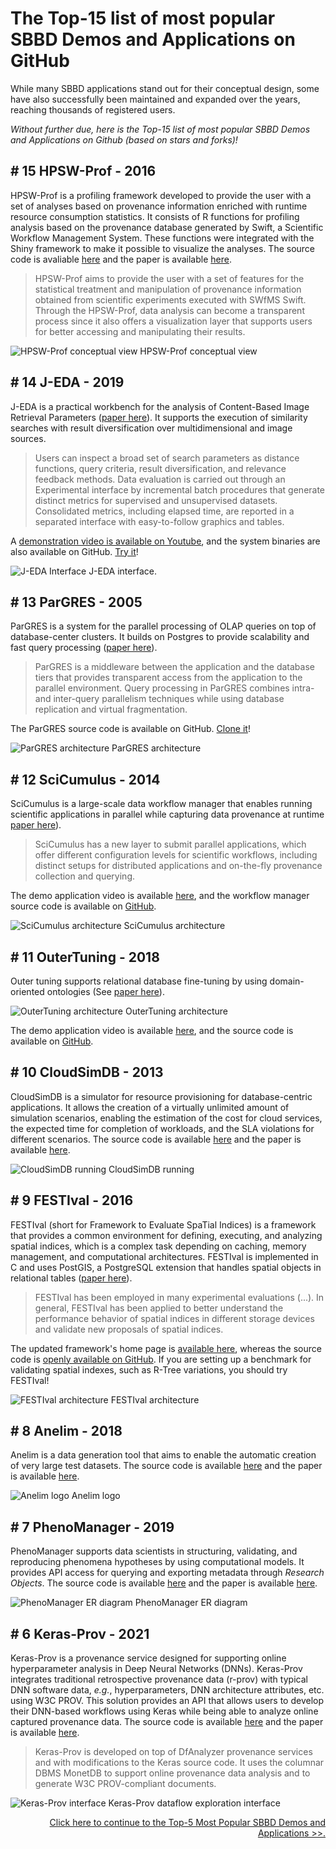 # The Top-15 list of most popular SBBD Demos and Applications on GitHub

While many SBBD applications stand out for their conceptual design, some have also successfully been maintained and expanded over the years, reaching thousands of registered users.

_Without further due, here is the Top-15 list of most popular SBBD Demos and Applications on Github (based on stars and forks)!_

## \# 15 HPSW-Prof - 2016

HPSW-Prof is a profiling framework developed to provide the user with a set of analyses based on provenance information enriched with runtime resource consumption statistics. It consists of R functions for profiling analysis based on the provenance database generated by Swift, a Scientific Workflow Management System. These functions were integrated with the Shiny framework to make it possible to visualize the analyses.
The source code is avaliable [here](https://github.com/mmondelli/swift-prof) and the paper is available [here](https://www.lncc.br/~lgadelha/publications/hpsw-prov-sbbd-demo-2016.pdf).

>  HPSW-Prof aims to provide the user with a set of features for the statistical treatment and manipulation of provenance information obtained from scientific experiments executed with SWfMS Swift. Through the HPSW-Prof, data analysis can become a transparent process since it also offers a visualization layer that supports users for better accessing and manipulating their results.

![HPSW-Prof conceptual view](../Imgs/HPSW-Prof.png)
HPSW-Prof conceptual view


## \# 14 J-EDA - 2019

J-EDA is a practical workbench for the analysis of Content-Based Image Retrieval Parameters ([paper here](https://sbbd.org.br/2019/wp-content/uploads/sites/6/2020/01/Procedings-Companion.pdf)).
It supports the execution of similarity searches with result diversification over multidimensional and image sources.

> Users can inspect a broad set of search parameters as distance functions, query criteria, result diversification, and relevance feedback methods. Data evaluation is carried out through an Experimental interface by incremental batch procedures that generate distinct metrics for supervised and unsupervised datasets. Consolidated metrics, including elapsed time, are reported in a separated interface with easy-to-follow graphics and tables.

A [demonstration video is available on Youtube](https://www.youtube.com/watch?v=K0lDmfTeOZ0), and the system binaries are also available on GitHub.
[Try it](https://github.com/NovaesJVO/J-EDA)!

![J-EDA Interface](https://raw.githubusercontent.com/NovaesJVO/J-EDA/master/Main.png)
J-EDA interface.



## \# 13 ParGRES - 2005

ParGRES is a system for the parallel processing of OLAP queries on top of database-center clusters.
It builds on Postgres to provide scalability and fast query processing ([paper here](../ICMC_Lib/2005/ParGRES.pdf)).

> ParGRES is a middleware between the application and the database tiers that provides transparent access from the application to the parallel environment. Query processing in ParGRES combines intra- and inter-query parallelism techniques while using database replication and virtual fragmentation.

The ParGRES source code is available on GitHub.
[Clone it](https://github.com/UFFeScience/C-ParGRES)!

![ParGRES architecture](../Imgs/ParGRES.png)
ParGRES architecture


## \# 12 SciCumulus - 2014

SciCumulus is a large-scale data workflow manager that enables running scientific applications in parallel while capturing data provenance at runtime [paper here](https://www.inf.ufpr.br/sbbd-sbsc2014/sbbd/proceedings/artigos/pdfs/SBBD2014-Proceedings.pdf)).

> SciCumulus has a new layer to submit parallel applications, which offer different configuration levels for scientific workflows, including distinct setups for distributed applications and on-the-fly provenance collection and querying.

The demo application video is available [here](https://s3.amazonaws.com/SBBD-Demo/Video-Final.mp4), and the workflow manager source code is available on [GitHub](https://github.com/UFFeScience/SciCumulus).

![SciCumulus architecture](../Imgs/SciCumulus.png)
SciCumulus architecture


## \# 11 OuterTuning - 2018

Outer tuning supports relational database fine-tuning by using domain-oriented ontologies (See [paper here](https://sbbd.org.br/2018/wp-content/uploads/sites/5/2018/08/029-sbbd_2018_comp.pdf)).

![OuterTuning architecture](../Imgs/OuterTuning.png)
OuterTuning architecture

The demo application video is available [here](https://www.inf.puc-rio.br/~postgresql/conteudo/projeto4/video/outertuning.mp4), and the source code is available on [GitHub](https://github.com/BioBD/dbx).


## \# 10 CloudSimDB - 2013

CloudSimDB is a simulator for resource provisioning for database-centric applications. It allows the creation of a virtually unlimited amount of simulation scenarios, enabling the estimation of the cost for cloud services, the expected time for completion of workloads, and the SLA violations for different scenarios.
The source code is available [here](https://github.com/jonaslimads/cloudsimdb) and the paper is available [here](https://sbbd2013.cin.ufpe.br/Proceedings/artigos/pdfs/sbbd_dem_cc.pdf).

![CloudSimDB running](../Imgs/CloudSimDB.png)
CloudSimDB running


## \# 9 FESTIval - 2016

FESTIval (short for Framework to Evaluate SpaTial Indices) is a framework that provides a common environment for defining, executing, and analyzing spatial indices, which is a complex task depending on caching, memory management, and computational architectures.
FESTIval is implemented in C and uses PostGIS, a PostgreSQL extension that handles spatial objects in relational tables ([paper here](https://www.researchgate.net/publication/310295040_Experimental_Evaluation_of_Spatial_Indices_with_FESTIval)).

> FESTIval has been employed in many experimental evaluations (...). In general, FESTIval has been applied to better understand the performance behavior of spatial indices in different storage devices and validate new proposals of spatial indices.

The updated framework's home page is [available here](https://accarniel.github.io/FESTIval/), whereas the source code is [openly available on GitHub](https://github.com/accarniel/FESTIval).
If you are setting up a benchmark for validating spatial indexes, such as R-Tree variations, you should try FESTIval!

![FESTIval architecture](../Imgs/FESTIval.png)
FESTIval architecture

## \# 8 Anelim - 2018

Anelim is a data generation tool that aims to enable the automatic creation of very large test datasets.
The source code is available [here](https://github.com/ronaldaraujo/anelim) and the paper is available [here](https://sbbd.org.br/2018/wp-content/uploads/sites/5/2018/08/035-sbbd_2018_comp.pdf).


![Anelim logo](https://camo.githubusercontent.com/c34709739bb2a372d1adcc9b49970597aefa062fa16247ead90a0eb5d7cbfa40/68747470733a2f2f692e696d6775722e636f6d2f433561705441482e706e67)
Anelim logo

## \# 7 PhenoManager - 2019

PhenoManager supports data scientists in structuring, validating, and reproducing phenomena hypotheses by using computational models. It provides API access for querying and exporting metadata through _Research Objects_.
The source code is available [here](https://github.com/UFFeScience/Phenomanager) and the paper is available [here](https://sbbd.org.br/2019/wp-content/uploads/sites/6/2020/01/Procedings-Companion.pdf).

![PhenoManager ER diagram](https://github.com/UFFeScience/Phenomanager/blob/master/Docs/Diagrams/er_diagram.png?raw=true)
PhenoManager ER diagram

## \# 6 Keras-Prov - 2021

Keras-Prov is a provenance service designed for supporting online hyperparameter analysis in Deep Neural Networks (DNNs). Keras-Prov integrates traditional retrospective provenance data (r-prov) with typical DNN software data, _e.g._, hyperparameters, DNN architecture attributes, etc. using W3C PROV. This solution provides an API that allows users to develop their DNN-based workflows using Keras while being able to analyze online captured provenance data.
The source code is available [here](https://github.com/dbpina/keras-prov) and the paper is available [here](https://sol.sbc.org.br/index.php/sbbd_estendido/issue/view/848).

> Keras-Prov is developed on top of DfAnalyzer provenance services and with modifications to the Keras source code. It uses the columnar DBMS MonetDB to support online provenance data analysis and to generate W3C PROV-compliant documents.

![Keras-Prov interface](../Imgs/Keras-Prov.png)
Keras-Prov dataflow exploration interface


<div align="right"><a href="EditorsChoicePart2.md">Click here to continue to the Top-5 Most Popular SBBD Demos and Applications >>.</div>
